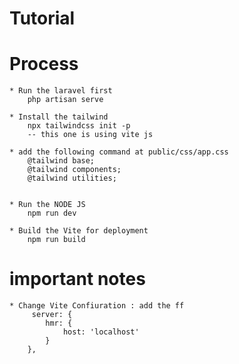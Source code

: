 # Tutorial

# Process
    * Run the laravel first
        php artisan serve
    
    * Install the tailwind
        npx tailwindcss init -p
        -- this one is using vite js

    * add the following command at public/css/app.css
        @tailwind base;
        @tailwind components;
        @tailwind utilities;

    
    * Run the NODE JS
        npm run dev

    * Build the Vite for deployment
        npm run build


# important notes
    * Change Vite Confiuration : add the ff
         server: {
            hmr: {
                host: 'localhost'
            }
        },

